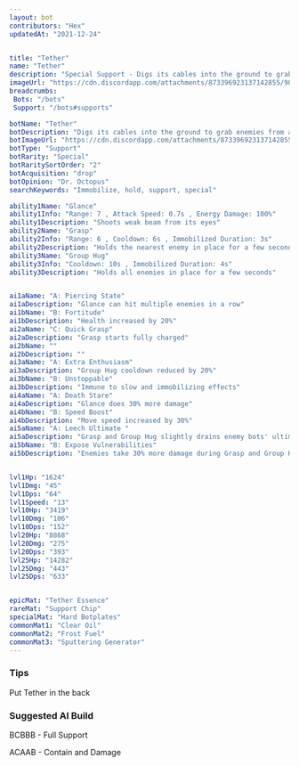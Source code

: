 ```yaml
---
layout: bot
contributors: "Hex"
updatedAt: "2021-12-24"


title: "Tether"
name: "Tether"
description: "Special Support - Digs its cables into the ground to grab enemies from afar and hold them in place. Tether isn't afraid to get its hands dirty."
imageUrl: "https://cdn.discordapp.com/attachments/873396923137142855/902085059228618782/1635144196654.png"
breadcrumbs:
 Bots: "/bots"
 Support: "/bots#supports"

botName: "Tether"
botDescription: "Digs its cables into the ground to grab enemies from afar and hold them in place. Tether isn't afraid to get its hands dirty."
botImageUrl: "https://cdn.discordapp.com/attachments/873396923137142855/902085059228618782/1635144196654.png"
botType: "Support"
botRarity: "Special"
botRaritySortOrder: "2"
botAcquisition: "drop"
botOpinion: "Dr. Octopus"
searchKeywords: "Immobilize, hold, support, special"

ability1Name: "Glance"
ability1Info: "Range: 7 , Attack Speed: 0.7s , Energy Damage: 100%"
ability1Description: "Shoots weak beam from its eyes"
ability2Name: "Grasp"
ability2Info: "Range: 6 , Cooldown: 6s , Immobilized Duration: 3s"
ability2Description: "Holds the nearest enemy in place for a few seconds"
ability3Name: "Group Hug"
ability3Info: "Cooldown: 10s , Immobilized Duration: 4s"
ability3Description: "Holds all enemies in place for a few seconds"


ai1aName: "A: Piercing State"
ai1aDescription: "Glance can hit multiple enemies in a row"
ai1bName: "B: Fortitude"
ai1bDescription: "Health increased by 20%"
ai2aName: "C: Quick Grasp"
ai2aDescription: "Grasp starts fully charged"
ai2bName: ""
ai2bDescription: ""
ai3aName: "A: Extra Enthusiasm"
ai3aDescription: "Group Hug cooldown reduced by 20%"
ai3bName: "B: Unstoppable"
ai3bDescription: "Immune to slow and immobilizing effects"
ai4aName: "A: Death Stare"
ai4aDescription: "Glance does 30% more damage"
ai4bName: "B: Speed Boost"
ai4bDescription: "Move speed increased by 30%"
ai5aName: "A: Leech Ultimate "
ai5aDescription: "Grasp and Group Hug slightly drains enemy bots' ultimate abilities"
ai5bName: "B: Expose Vulnerabilities"
ai5bDescription: "Enemies take 30% more damage during Grasp and Group Hug"


lvl1Hp: "1624"
lvl1Dmg: "45"
lvl1Dps: "64"
lvl1Speed: "13"
lvl10Hp: "3419"
lvl10Dmg: "106"
lvl10Dps: "152"
lvl20Hp: "8868"
lvl20Dmg: "275"
lvl20Dps: "393"
lvl25Hp: "14282"
lvl25Dmg: "443"
lvl25Dps: "633"


epicMat: "Tether Essence"
rareMat: "Support Chip"
specialMat: "Hard Botplates"
commonMat1: "Clear Oil"
commonMat2: "Frost Fuel"
commonMat3: "Sputtering Generator"
---
```


### Tips

Put Tether in the back

### Suggested AI Build

BCBBB - Full Support

ACAAB - Contain and Damage
